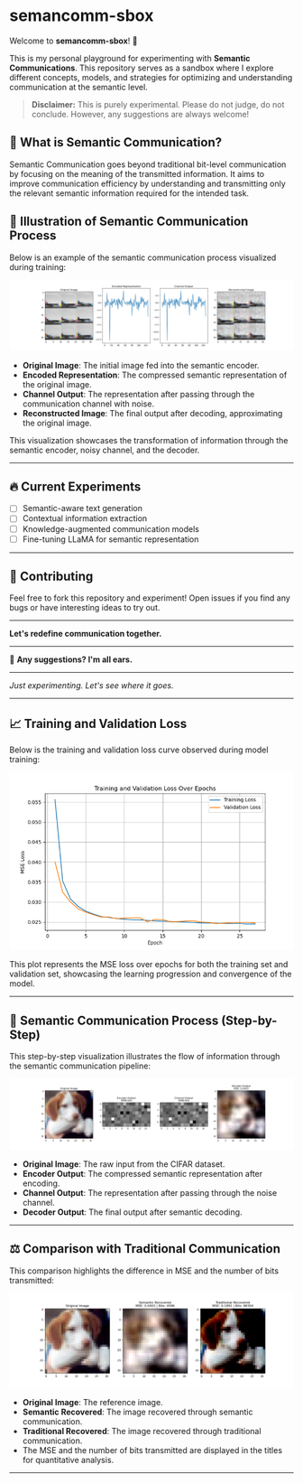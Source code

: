 # semancomm-sbox


Welcome to **semancomm-sbox**! 🚀

This is my personal playground for experimenting with **Semantic Communications**. This repository serves as a sandbox where I explore different concepts, models, and strategies for optimizing and understanding communication at the semantic level. 

> **Disclaimer:** This is purely experimental. Please do not judge, do not conclude. However, any suggestions are always welcome!

## 🌌 **What is Semantic Communication?**
Semantic Communication goes beyond traditional bit-level communication by focusing on the meaning of the transmitted information. It aims to improve communication efficiency by understanding and transmitting only the relevant semantic information required for the intended task.

## 📸 **Illustration of Semantic Communication Process**

Below is an example of the semantic communication process visualized during training:

![Semantic Communication Process](images/cifar10_intermediate_steps.png)

- **Original Image**: The initial image fed into the semantic encoder.
- **Encoded Representation**: The compressed semantic representation of the original image.
- **Channel Output**: The representation after passing through the communication channel with noise.
- **Reconstructed Image**: The final output after decoding, approximating the original image.

This visualization showcases the transformation of information through the semantic encoder, noisy channel, and the decoder.

---



## 🔥 **Current Experiments**
- [ ] Semantic-aware text generation
- [ ] Contextual information extraction
- [ ] Knowledge-augmented communication models
- [ ] Fine-tuning LLaMA for semantic representation

---



## 🤝 **Contributing**
Feel free to fork this repository and experiment! Open issues if you find any bugs or have interesting ideas to try out.

---

**Let's redefine communication together.**

---

📝 **Any suggestions? I'm all ears.**

---

_Just experimenting. Let's see where it goes._


---

## 📈 **Training and Validation Loss**
Below is the training and validation loss curve observed during model training:

![Training and Validation Loss](images/training_validation_loss.png)

This plot represents the MSE loss over epochs for both the training set and validation set, showcasing the learning progression and convergence of the model.

---

## 🔄 **Semantic Communication Process (Step-by-Step)**
This step-by-step visualization illustrates the flow of information through the semantic communication pipeline:

![Semantic Communication Step-by-Step](images/semantic_step_by_step.png)

- **Original Image**: The raw input from the CIFAR dataset.
- **Encoder Output**: The compressed semantic representation after encoding.
- **Channel Output**: The representation after passing through the noise channel.
- **Decoder Output**: The final output after semantic decoding.

---

## ⚖️ **Comparison with Traditional Communication**
This comparison highlights the difference in MSE and the number of bits transmitted:

![Comparison with Traditional Communication](images/comparison_with_mse.png)

- **Original Image**: The reference image.
- **Semantic Recovered**: The image recovered through semantic communication.
- **Traditional Recovered**: The image recovered through traditional communication.
- The MSE and the number of bits transmitted are displayed in the titles for quantitative analysis.

---